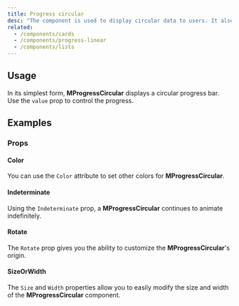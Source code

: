 ```yaml
---
title: Progress circular
desc: "The component is used to display circular data to users. It also can be put into an indeterminate state to portray loading."
related:
  - /components/cards
  - /components/progress-linear
  - /components/lists
---
```


## Usage

In its simplest form, **MProgressCircular** displays a circular progress bar. Use the `value` prop to control the progress.

<progress-circular-usage></progress-circular-usage>

## Examples

### Props

#### Color

You can use the `Color` attribute to set other colors for **MProgressCircular**.

<example file="" />

#### Indeterminate

Using the `Indeterminate` prop, a **MProgressCircular** continues to animate indefinitely.

<example file="" />

#### Rotate

The `Rotate` prop gives you the ability to customize the **MProgressCircular**'s origin.

<example file="" />

#### SizeOrWidth

The `Size` and `Width` properties allow you to easily modify the size and width of the **MProgressCircular**
component.

<example file="" />
